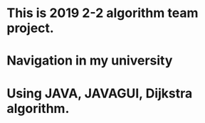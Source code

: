 # This is 2019 2-2 algorithm team project.

# Navigation in my university
# Using JAVA, JAVAGUI, Dijkstra algorithm.

